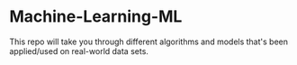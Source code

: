# Machine-Learning-ML
This repo will take you through different algorithms and models that's been applied/used on real-world data sets.
